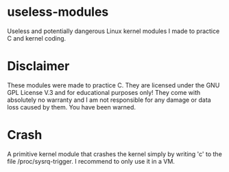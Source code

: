 # useless-modules
Useless and potentially dangerous Linux kernel modules I made to practice C and kernel coding. 
# Disclaimer
These modules were made to practice C. They are licensed under the GNU GPL License V.3 and for educational purposes only! They come with absolutely no warranty and I am not responsible for any damage or data loss caused by them. You have been warned.

# Crash
A primitive kernel module that crashes the kernel simply by writing 'c' to the file /proc/sysrq-trigger. I recommend to only use it in a VM.
